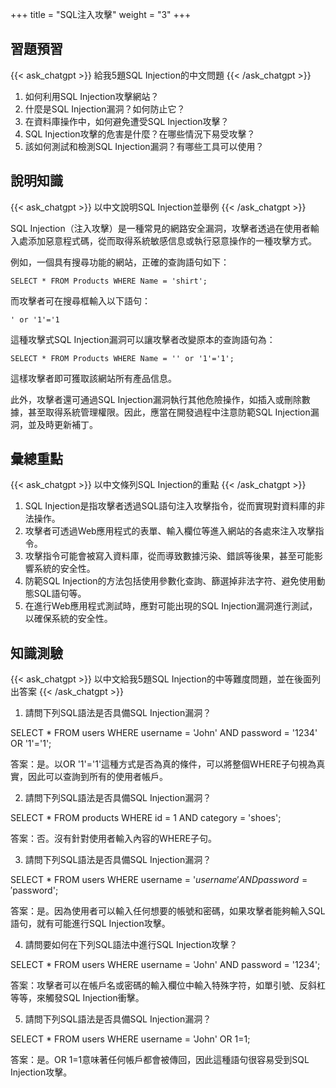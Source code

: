 +++
title = "SQL注入攻擊"
weight = "3"
+++
## 習題預習
{{< ask_chatgpt >}}
給我5題SQL Injection的中文問題
{{< /ask_chatgpt >}}



1. 如何利用SQL Injection攻擊網站？
2. 什麼是SQL Injection漏洞？如何防止它？
3. 在資料庫操作中，如何避免遭受SQL Injection攻擊？
4. SQL Injection攻擊的危害是什麼？在哪些情況下易受攻擊？
5. 該如何測試和檢測SQL Injection漏洞？有哪些工具可以使用？   

## 說明知識
{{< ask_chatgpt >}}
以中文說明SQL Injection並舉例
{{< /ask_chatgpt >}}



SQL Injection（注入攻擊）是一種常見的網路安全漏洞，攻擊者透過在使用者輸入處添加惡意程式碼，從而取得系統敏感信息或執行惡意操作的一種攻擊方式。

例如，一個具有搜尋功能的網站，正確的查詢語句如下： 

```
SELECT * FROM Products WHERE Name = 'shirt';
```

而攻擊者可在搜尋框輸入以下語句： 

```
' or '1'='1
```

這種攻擊式SQL Injection漏洞可以讓攻擊者改變原本的查詢語句為： 

```
SELECT * FROM Products WHERE Name = '' or '1'='1';
```

這樣攻擊者即可獲取該網站所有產品信息。 

此外，攻擊者還可通過SQL Injection漏洞執行其他危險操作，如插入或刪除數據，甚至取得系統管理權限。因此，應當在開發過程中注意防範SQL Injection漏洞，並及時更新補丁。   

## 彙總重點
{{< ask_chatgpt >}}
以中文條列SQL Injection的重點
{{< /ask_chatgpt >}}



1. SQL Injection是指攻擊者透過SQL語句注入攻擊指令，從而實現對資料庫的非法操作。
2. 攻擊者可透過Web應用程式的表單、輸入欄位等進入網站的各處來注入攻擊指令。
3. 攻擊指令可能會被寫入資料庫，從而導致數據污染、錯誤等後果，甚至可能影響系統的安全性。
4. 防範SQL Injection的方法包括使用參數化查詢、篩選掉非法字符、避免使用動態SQL語句等。
5. 在進行Web應用程式測試時，應對可能出現的SQL Injection漏洞進行測試，以確保系統的安全性。   

## 知識測驗
{{< ask_chatgpt >}}
以中文給我5題SQL Injection的中等難度問題，並在後面列出答案
{{< /ask_chatgpt >}}



1. 請問下列SQL語法是否具備SQL Injection漏洞？

SELECT * FROM users WHERE username = 'John' AND password = '1234' OR '1'='1';

答案：是。以OR '1'='1'這種方式是否為真的條件，可以將整個WHERE子句視為真實，因此可以查詢到所有的使用者帳戶。

2. 請問下列SQL語法是否具備SQL Injection漏洞？

SELECT * FROM products WHERE id = 1 AND category = 'shoes';

答案：否。沒有針對使用者輸入內容的WHERE子句。

3. 請問下列SQL語法是否具備SQL Injection漏洞？

SELECT * FROM users WHERE username = '$username' AND password = '$password';

答案：是。因為使用者可以輸入任何想要的帳號和密碼，如果攻擊者能夠輸入SQL語句，就有可能進行SQL Injection攻擊。

4. 請問要如何在下列SQL語法中進行SQL Injection攻擊？

SELECT * FROM users WHERE username = 'John' AND password = '1234';

答案：攻擊者可以在帳戶名或密碼的輸入欄位中輸入特殊字符，如單引號、反斜杠等等，來觸發SQL Injection衝擊。

5. 請問下列SQL語法是否具備SQL Injection漏洞？

SELECT * FROM users WHERE username = 'John' OR 1=1;

答案：是。OR 1=1意味著任何帳戶都會被傳回，因此這種語句很容易受到SQL Injection攻擊。   

